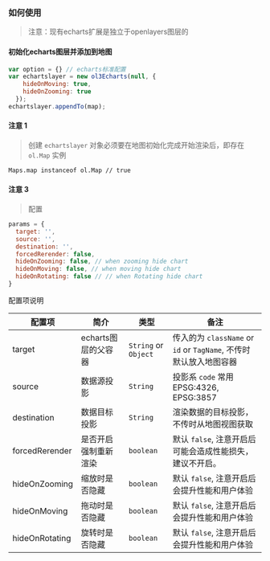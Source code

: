 ### 如何使用

> 注意：现有echarts扩展是独立于openlayers图层的

#### 初始化echarts图层并添加到地图

```javascript
var option = {} // echarts标准配置
var echartslayer = new ol3Echarts(null, {
    hideOnMoving: true,
    hideOnZooming: true
  });
echartslayer.appendTo(map);
```

#### 注意 1

> 创建 ``echartslayer`` 对象必须要在地图初始化完成开始渲染后，即存在 `ol.Map` 实例

```bash
Maps.map instanceof ol.Map // true
```

#### 注意 3

> 配置

```javascript
params = {
  target: '',
  source: '',
  destination: '',
  forcedRerender: false,
  hideOnZooming: false, // when zooming hide chart
  hideOnMoving: false, // when moving hide chart
  hideOnRotating: false // // when Rotating hide chart
}
```

配置项说明

| 配置项 | 简介 | 类型 | 备注 |
| --- | --- | --- | --- |
| target | echarts图层的父容器 | `String` or `Object` | 传入的为 `className` or `id` or `TagName`, 不传时默认放入地图容器 |
| source | 数据源投影 | `String` | 投影系 `code` 常用 EPSG:4326, EPSG:3857 |
| destination | 数据目标投影 | `String` | 渲染数据的目标投影，不传时从地图视图获取 |
| forcedRerender | 是否开启强制重新渲染 | `boolean` | 默认 `false`, 注意开启后可能会造成性能损失，建议不开启。 |
| hideOnZooming | 缩放时是否隐藏 | `boolean` | 默认 `false`, 注意开启后会提升性能和用户体验 |
| hideOnMoving | 拖动时是否隐藏 | `boolean` | 默认 `false`, 注意开启后会提升性能和用户体验 |
| hideOnRotating | 旋转时是否隐藏 | `boolean` | 默认 `false`, 注意开启后会提升性能和用户体验 |

